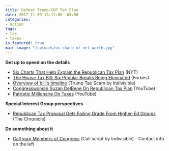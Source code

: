 ```yaml
---
title: Defeat Trump/GOP Tax Plan
date: 2017-11-09 13:11:00 -05:00
categories:
- action
tags:
- tax
- taxes
is featured: true
main-image: "/uploads/us-share-of-net-worth.jpg"
---
```


**Get up to speed on the details**
* [Six Charts That Help Explain
the Republican Tax Plan](https://www.nytimes.com/interactive/2017/09/27/us/politics/six-charts-to-explain-the-republican-tax-plan.html) (NYT)
* [The House Tax Bill: Six Popular Breaks Being Eliminated](https://www.forbes.com/sites/anthonynitti/2017/11/02/the-house-tax-bill-six-popular-breaks-you-didnt-realize-youll-be-losing/#51b7bcba5453) (Forbes)
* [Overview of bill's timeline](https://www.trumptaxscam.org/scam/) (Trump Tax Scam by Indivisible)
* [Congresswoman Suzan DelBene On Republican Tax Plan](https://www.youtube.com/watch?v=h2B00vqD4zI) (YouTube)
* [Patriotic Millionaire On Taxes](https://www.youtube.com/watch?v=KKJpx3-Zwdg) (YouTube)

**Special Interest Group perspectives**
* [Republican Tax Proposal Gets Failing Grade From Higher-Ed Groups](http://www.chronicle.com/article/Republican-Tax-Proposal-Gets/241662) (The Chronicle)

**Do something about it**
* [Call your Members of Congress](https://www.trumptaxscam.org/scam/) (Call script by Indivisible) - Contact info on the left